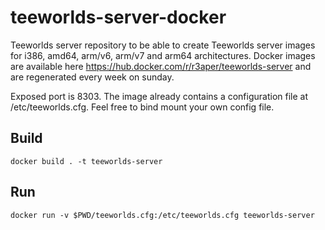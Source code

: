 # teeworlds-server-docker

Teeworlds server repository to be able to create Teeworlds server images for i386, amd64, arm/v6, arm/v7 and arm64 architectures.
Docker images are available here https://hub.docker.com/r/r3aper/teeworlds-server and are regenerated every week on sunday.

Exposed port is 8303. The image already contains a configuration file at /etc/teeworlds.cfg. Feel free to bind mount your own config file.

## Build

```
docker build . -t teeworlds-server
```

## Run
```
docker run -v $PWD/teeworlds.cfg:/etc/teeworlds.cfg teeworlds-server
```
